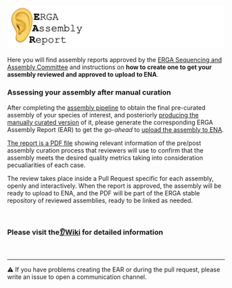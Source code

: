 ![](misc/banner.png)

Here you will find assembly reports approved by the [ERGA Sequencing and Assembly Committee](https://www.erga-biodiversity.eu/team-1/sac---sequencing-and-assembly-committee) and instructions on **how to create one to get your assembly reviewed and approved to upload to ENA**.


### Assessing your assembly after manual curation

After completing the [assembly pipeline](https://workflowhub.eu/projects/163#workflows) to obtain the final pre-curated assembly of your species of interest, and posteriorly [producing the manually curated version](https://gitlab.com/wtsi-grit/rapid-curation/-/blob/main/RAPID%20CURATION%20TRAINING%20MANUAL.pdf?ref_type=heads) of it, please generate the corresponding ERGA Assembly Report (EAR) to get the _go-ahead_ to [upload the assembly to ENA](https://github.com/ERGA-consortium/ERGA-submission).

[The report is a PDF file](example/Elephas_maximus/mEleMax1.2/mEleMax1.2_EAR.pdf) showing relevant information of the pre/post assembly curation process that reviewers will use to confirm that the assembly meets the desired quality metrics taking into consideration pecualiarities of each case.

The review takes place inside a Pull Request specific for each assembly, openly and interactively. When the report is approved, the assembly will be ready to upload to ENA, and the PDF will be part of the ERGA stable repository of reviewed assemblies, ready to be linked as needed.

<Br />

### Please visit the[👂Wiki](https://github.com/ERGA-consortium/EARs/wiki) for detailed information

<Br />

---

⚠️ If you have problems creating the EAR or during the pull request, please write an issue to open a communication channel.

